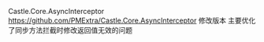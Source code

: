 Castle.Core.AsyncInterceptor https://github.com/PMExtra/Castle.Core.AsyncInterceptor 修改版本
主要优化了同步方法拦截时修改返回值无效的问题
